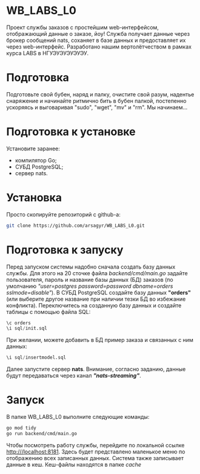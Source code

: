 # WB_LABS_L0 
Проект службы заказов с простейшим web-интерфейсом, отображающий данные о заказе, йоу! Служба получает данные через брокер сообщений nats, соханяет в базе данных и предоставляет их через web-интерфейс.
Разработано нашим вертолётчеством в рамках курса LABS в НГУЭУЭУЭУЭУЭУ.

# Подготовка
Подготовьте свой бубен, наряд и палку, очистите свой разум, надентье снаряжение и начинайте ритмично бить в бубен палкой, постепенно ускоряясь и выговаривая "sudo", "wget", "mv" и "rm". Мы начинаем...

# Подготовка к установке
Установите заранее:

* компилятор Go;
* СУБД PostgreSQL;
* сервер nats.

# Установка
Просто скопируйте репозиторий с github-а:
```bash
git clone https://github.com/arsagyr/WB_LABS_L0.git
```

# Подготовка к запуску

Перед запуском системы надобно сначала создать базу данных службы. Для этого на 20 сточке файла *backend/cmd/main.go* задайте пользователя, пароль и название базы данных (БД) заказов (по умолчанию *"user=postgres password=password dbname=orders sslmode=disable"*). В СУБД PostgreSQL создайте базу данных **"orders"** (или выберите другое название при наличии тезки БД во избежание конфликта). Переключитесь на созданную базу данных и создайте таблицы с помощью файла SQL:
```SQL
\c orders
\i sql/init.sql
```
При желании, можете добавить в БД пример заказа и связанных с ним данных:
```SQL
\i sql/insertmodel.sql
```
Далее запустите сервер **nats**. Внимание, согласно заданию, данные будут передаваться через канал ***"nats-streaming"***.

# Запуск
В папке WB_LABS_L0 выполните следующие команды:
```bash
go mod tidy
go run backend/cmd/main.go
```
Чтобы посмотреть работу службы, перейдите по локальной ссылке [http:///localhost:8181](https://localhost:8181/). Здесь будет представлено маленькое меню по отображению всех записанных данных. Система также записывает данные в кеш. Кеш-файлы находятся в папке *cache*
